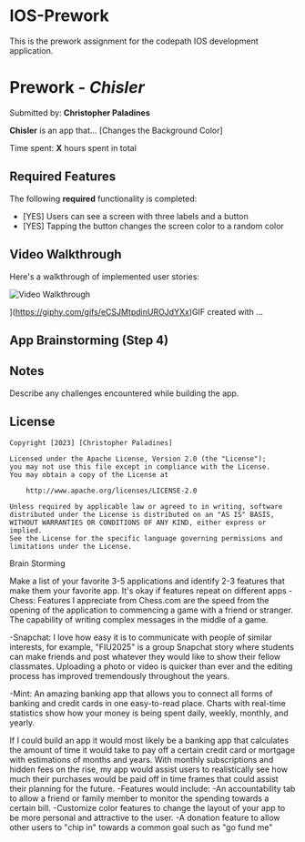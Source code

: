 # IOS-Prework
This is the prework assignment for the codepath IOS development application.
# Prework - *Chisler*

Submitted by: **Christopher Paladines**

**Chisler** is an app that... [Changes the Background Color] 

Time spent: **X** hours spent in total

## Required Features

The following **required** functionality is completed:

- [YES] Users can see a screen with three labels and a button
- [YES] Tapping the button changes the screen color to a random color
 
## Video Walkthrough

Here's a walkthrough of implemented user stories:

<img src='http://i.imgur.com/link/to/your/gif/file.gif' title='Video Walkthrough' width='' alt='Video Walkthrough' />

](https://giphy.com/gifs/eCSJMtpdinUROJdYXx)GIF created with ...  
<!-- Recommended tools:
[Kap](https://getkap.co/) for macOS
[ScreenToGif](https://www.screentogif.com/) for Windows
[peek](https://github.com/phw/peek) for Linux. -->

## App Brainstorming (Step 4)

## Notes

Describe any challenges encountered while building the app.

## License

    Copyright [2023] [Christopher Paladines]

    Licensed under the Apache License, Version 2.0 (the "License");
    you may not use this file except in compliance with the License.
    You may obtain a copy of the License at

        http://www.apache.org/licenses/LICENSE-2.0

    Unless required by applicable law or agreed to in writing, software
    distributed under the License is distributed on an "AS IS" BASIS,
    WITHOUT WARRANTIES OR CONDITIONS OF ANY KIND, either express or implied.
    See the License for the specific language governing permissions and
    limitations under the License.

Brain Storming

Make a list of your favorite 3-5 applications and identify 2-3 features that make them your favorite app. It's okay if features repeat on different apps
-Chess: Features I appreciate from Chess.com are the speed from the opening of the application to commencing a game with a friend or stranger.
The capability of writing complex messages in the middle of a game.

-Snapchat: I love how easy it is to communicate with people of similar interests, for example, "FIU2025" is a group Snapchat story where students can make friends and post whatever they would like to show their fellow classmates. Uploading a photo or video is quicker than ever and the editing process has improved tremendously throughout the years.

-Mint: An amazing banking app that allows you to connect all forms of banking and credit cards in one easy-to-read place. Charts with real-time statistics show how your money is being spent daily, weekly, monthly, and yearly.

If I could build an app it would most likely be a banking app that calculates the amount of time it would take to pay off a certain credit card or mortgage with estimations of months and years. With monthly subscriptions and hidden fees on the rise, my app would assist users to realistically see how much their purchases would be paid off in
time frames that could assist their planning for the future.
-Features would include:
  -An accountability tab to allow a friend or family member to monitor the spending towards a certain bill.
  -Customize color features to change the layout of your app to be more personal and attractive to the user.
  -A donation feature to allow other users to "chip in" towards a common goal such as "go fund me"




